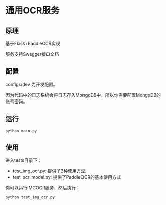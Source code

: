 # 通用OCR服务

## 原理

基于Flask+PaddleOCR实现

服务支持Swagger接口文档

## 配置

configs/dev 为开发配置。

因为代码中的日志系统会将日志存入MongoDB中，所以你需要配置MongoDB的账号密码。

## 运行

```shell
python main.py
```

## 使用

进入tests目录下：

- test_img_ocr.py: 提供了2种使用方法
- test_ocr_model.py: 提供了PaddleOCR的基本使用方式

你可以运行IMGOCR服务，然后执行：

```shell
python test_img_ocr.py
```

